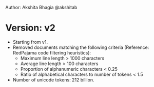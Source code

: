 Author: Akshita Bhagia @akshitab

# Version: v2

* Starting from v1.
* Removed documents matching the following criteria (Reference: RedPajama code filtering heuristics):
	* Maximum line length > 1000 characters
	* Average line length > 100 characters
	* Proportion of alphanumeric characters < 0.25
	* Ratio of alphabetical characters to number of tokens < 1.5
* Number of unicode tokens: 212 billion.
